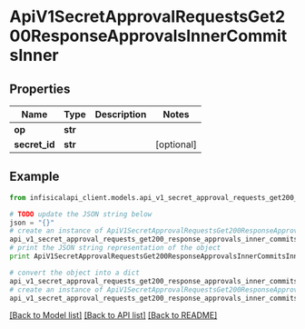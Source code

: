 # ApiV1SecretApprovalRequestsGet200ResponseApprovalsInnerCommitsInner


## Properties
Name | Type | Description | Notes
------------ | ------------- | ------------- | -------------
**op** | **str** |  | 
**secret_id** | **str** |  | [optional] 

## Example

```python
from infisicalapi_client.models.api_v1_secret_approval_requests_get200_response_approvals_inner_commits_inner import ApiV1SecretApprovalRequestsGet200ResponseApprovalsInnerCommitsInner

# TODO update the JSON string below
json = "{}"
# create an instance of ApiV1SecretApprovalRequestsGet200ResponseApprovalsInnerCommitsInner from a JSON string
api_v1_secret_approval_requests_get200_response_approvals_inner_commits_inner_instance = ApiV1SecretApprovalRequestsGet200ResponseApprovalsInnerCommitsInner.from_json(json)
# print the JSON string representation of the object
print ApiV1SecretApprovalRequestsGet200ResponseApprovalsInnerCommitsInner.to_json()

# convert the object into a dict
api_v1_secret_approval_requests_get200_response_approvals_inner_commits_inner_dict = api_v1_secret_approval_requests_get200_response_approvals_inner_commits_inner_instance.to_dict()
# create an instance of ApiV1SecretApprovalRequestsGet200ResponseApprovalsInnerCommitsInner from a dict
api_v1_secret_approval_requests_get200_response_approvals_inner_commits_inner_from_dict = ApiV1SecretApprovalRequestsGet200ResponseApprovalsInnerCommitsInner.from_dict(api_v1_secret_approval_requests_get200_response_approvals_inner_commits_inner_dict)
```
[[Back to Model list]](../README.md#documentation-for-models) [[Back to API list]](../README.md#documentation-for-api-endpoints) [[Back to README]](../README.md)


